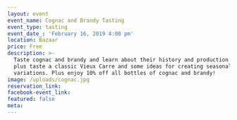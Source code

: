 ```yaml
---
layout: event
event_name: Cognac and Brandy Tasting
event_type: tasting
event_date_: 'February 16, 2019 4:00 pm'
location: Bazaar
price: Free
description: >-
  Taste cognac and brandy and learn about their history and production methods,
  plus taste a classic Vieux Carre and some ideas for creating seasonal
  variations. Plus enjoy 10% off all bottles of cognac and brandy!
image: /uploads/cognac.jpg
reservation_link:
facebook-event_link:
featured: false
meta:
---
```


